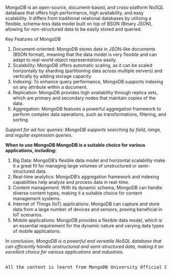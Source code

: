 <p>MongoDB is an open-source, document-based, and cross-platform NoSQL database that offers high performance, high availability, and easy scalability. It differs from traditional relational databases by utilizing a flexible, schema-less data model built on top of BSON (Binary JSON), allowing for non-structured data to be easily stored and queried.</p>

<heading>Key Features of MongoDB</heading>

<ol>
<li>Document-oriented: MongoDB stores data in JSON-like documents (BSON format), meaning that the data model is very flexible and can adapt to real-world object representations easily.</li>

<li>Scalability: MongoDB offers automatic scaling, as it can be scaled horizontally by sharding (partitioning data across multiple servers) and vertically by adding storage capacity.</li>

<li>Indexing: To enhance query performance, MongoDB supports indexing on any attribute within a document.</li>

<li>Replication: MongoDB provides high availability through replica sets, which are primary and secondary nodes that maintain copies of the data.</li>

<li>Aggregation: MongoDB features a powerful aggregation framework to perform complex data operations, such as transformations, filtering, and sorting.</li></ol>

<em>Support for ad hoc queries: MongoDB supports searching by field, range, and regular expression queries.</em>

<strong>When to use MongoDB
MongoDB is a suitable choice for various applications, including:</strong>

<ol>
<li>
Big Data: MongoDB’s flexible data model and horizontal scalability make it a great fit for managing large volumes of unstructured or semi-structured data.
</li>
<li>
Real-time analytics: MongoDB’s aggregation framework and indexing capabilities help analyze and process data in real-time.</li>
<li>
Content management: With its dynamic schema, MongoDB can handle diverse content types, making it a suitable choice for content management systems.</li>
<li>
Internet of Things (IoT) applications: MongoDB can capture and store data from a large number of devices and sensors, proving beneficial in IoT scenarios.</li>
<li>
Mobile applications: MongoDB provides a flexible data model, which is an essential requirement for the dynamic nature and varying data types of mobile applications.</li></ol>
<i>
In conclusion, MongoDB is a powerful and versatile NoSQL database that can efficiently handle unstructured and semi-structured data, making it an excellent choice for various applications and industries.</i>
</br>
</br>
<pre><bold>All the content is learnt from MongoDB University Official Course</bold></pre>
